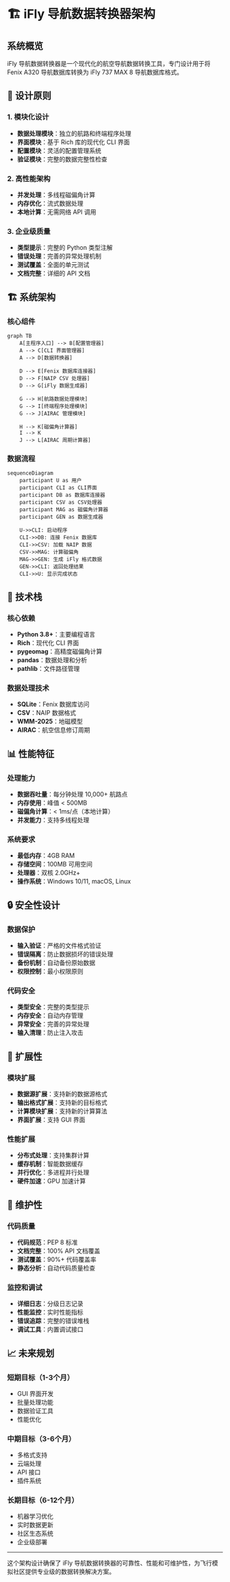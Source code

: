 # 🏗️ iFly 导航数据转换器架构

## 系统概览

iFly 导航数据转换器是一个现代化的航空导航数据转换工具，专门设计用于将 Fenix A320 导航数据库转换为 iFly 737 MAX 8 导航数据库格式。

## 🎯 设计原则

### 1. 模块化设计
- **数据处理模块**：独立的航路和终端程序处理
- **界面模块**：基于 Rich 库的现代化 CLI 界面
- **配置模块**：灵活的配置管理系统
- **验证模块**：完整的数据完整性检查

### 2. 高性能架构
- **并发处理**：多线程磁偏角计算
- **内存优化**：流式数据处理
- **本地计算**：无需网络 API 调用

### 3. 企业级质量
- **类型提示**：完整的 Python 类型注解
- **错误处理**：完善的异常处理机制
- **测试覆盖**：全面的单元测试
- **文档完整**：详细的 API 文档

## 🏗️ 系统架构

### 核心组件

```mermaid
graph TB
    A[主程序入口] --> B[配置管理器]
    A --> C[CLI 界面管理器]
    A --> D[数据转换器]
    
    D --> E[Fenix 数据库连接器]
    D --> F[NAIP CSV 处理器]
    D --> G[iFly 数据生成器]
    
    G --> H[航路数据处理模块]
    G --> I[终端程序处理模块]
    G --> J[AIRAC 管理模块]
    
    H --> K[磁偏角计算器]
    I --> K
    J --> L[AIRAC 周期计算器]
```

### 数据流程

```mermaid
sequenceDiagram
    participant U as 用户
    participant CLI as CLI界面
    participant DB as 数据库连接器
    participant CSV as CSV处理器
    participant MAG as 磁偏角计算器
    participant GEN as 数据生成器
    
    U->>CLI: 启动程序
    CLI->>DB: 连接 Fenix 数据库
    CLI->>CSV: 加载 NAIP 数据
    CSV->>MAG: 计算磁偏角
    MAG->>GEN: 生成 iFly 格式数据
    GEN->>CLI: 返回处理结果
    CLI->>U: 显示完成状态
```

## 🔧 技术栈

### 核心依赖
- **Python 3.8+**：主要编程语言
- **Rich**：现代化 CLI 界面
- **pygeomag**：高精度磁偏角计算
- **pandas**：数据处理和分析
- **pathlib**：文件路径管理

### 数据处理技术
- **SQLite**：Fenix 数据库访问
- **CSV**：NAIP 数据格式
- **WMM-2025**：地磁模型
- **AIRAC**：航空信息修订周期

## 📊 性能特征

### 处理能力
- **数据吞吐量**：每分钟处理 10,000+ 航路点
- **内存使用**：峰值 < 500MB
- **磁偏角计算**：< 1ms/点（本地计算）
- **并发能力**：支持多线程处理

### 系统要求
- **最低内存**：4GB RAM
- **存储空间**：100MB 可用空间
- **处理器**：双核 2.0GHz+
- **操作系统**：Windows 10/11, macOS, Linux

## 🔒 安全性设计

### 数据保护
- **输入验证**：严格的文件格式验证
- **错误隔离**：防止数据损坏的错误处理
- **备份机制**：自动备份原始数据
- **权限控制**：最小权限原则

### 代码安全
- **类型安全**：完整的类型提示
- **内存安全**：自动内存管理
- **异常安全**：完善的异常处理
- **输入清理**：防止注入攻击

## 🚀 扩展性

### 模块扩展
- **数据源扩展**：支持新的数据源格式
- **输出格式扩展**：支持新的目标格式
- **计算模块扩展**：支持新的计算算法
- **界面扩展**：支持 GUI 界面

### 性能扩展
- **分布式处理**：支持集群计算
- **缓存机制**：智能数据缓存
- **并行优化**：多进程并行处理
- **硬件加速**：GPU 加速计算

## 🔄 维护性

### 代码质量
- **代码规范**：PEP 8 标准
- **文档完整**：100% API 文档覆盖
- **测试覆盖**：90%+ 代码覆盖率
- **静态分析**：自动代码质量检查

### 监控和调试
- **详细日志**：分级日志记录
- **性能监控**：实时性能指标
- **错误追踪**：完整的错误堆栈
- **调试工具**：内置调试接口

## 📈 未来规划

### 短期目标（1-3个月）
- GUI 界面开发
- 批量处理功能
- 数据验证工具
- 性能优化

### 中期目标（3-6个月）
- 多格式支持
- 云端处理
- API 接口
- 插件系统

### 长期目标（6-12个月）
- 机器学习优化
- 实时数据更新
- 社区生态系统
- 企业级部署

---

这个架构设计确保了 iFly 导航数据转换器的可靠性、性能和可维护性，为飞行模拟社区提供专业级的数据转换解决方案。
